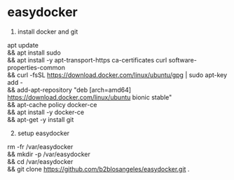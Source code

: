 # easydocker

1. install docker and git

apt update \
&&  apt install sudo \
&& apt install -y apt-transport-https ca-certificates curl software-properties-common \
&& curl -fsSL https://download.docker.com/linux/ubuntu/gpg | sudo apt-key add - \
&& add-apt-repository "deb [arch=amd64] https://download.docker.com/linux/ubuntu bionic stable" \
&& apt-cache policy docker-ce \
&& apt install -y docker-ce \
&& apt-get -y install git

2. setup easydocker

rm -fr /var/easydocker \
&&  mkdir -p /var/easydocker \
&&  cd /var/easydocker \
&& git clone https://github.com/b2blosangeles/easydocker.git .
